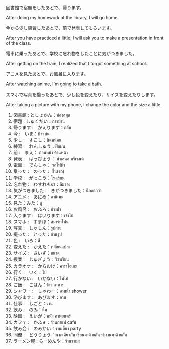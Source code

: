 図書館で宿題をしたあとで、帰ります。

After doing my homework at the library, I will go home.

今から少し練習したあとで、前で発表してもらいます。

After you have practiced a little, I will ask you to make a presentation in front of the class.

電車に乗ったあとで、学校に忘れ物をしたことに気がつきました。

After getting on the train, I realized that I forgot something at school.

アニメを見たあとで、お風呂に入ります。

After watching anime, I'm going to take a bath.

スマホで写真を撮ったあとで、少し色を変えたり、サイズを変えたりします。

After taking a picture with my phone, I change the color and the size a little.



1. 図書館 : としょかん：ห้องสมุด
2. 宿題 : しゅくだい：การบ้าน
3. 帰ります :　かえります：กลับ
4. 今 :　いま：ปัจจุบัน
5. 少し :　すこし：นิดหน่อย
6. 練習 :　れんしゅう：ฝึกฝน
7. 前 :　まえ： ก่อนหน้า ด้านหน้า
8. 発表 :　はっぴょう： นำเสนอ พรีเซนต์
9. 電車 :　でんしゃ： รถไฟฟ้า
10. 乗った :　のった： ขึ้น(รถ)
11. 学校 :　がっこう：โรงเรียน
12. 忘れ物 :　わすれもの：ลืมของ
13. 気がつきました :　きがつきました：นึกออกว่า
14. アニメ :　あにめ：อานิเมะ
15. 見た：みた：ดู
16. お風呂 :　おふろ：อ่างน้ำ
17. 入ります :　はいります：เข้าไป
18. スマホ :　すまほ：สมาร์ทโฟน
19. 写真 :　しゃしん：รูปถ่าย
20. 撮った :　とった：ถ่านรูป
22. 色 :　いろ：สี
23. 変えた :　かえた：เปลี่ยนแปลง
24. サイズ :　さいず：ขนาด
25. 授業 :　じゅぎょう：วิชาเรียน
26. カラオケ :　からおけ：คาราโอเกะ
27. 行く :　いく：ไป
27. 行かない :　いかない：ไม่ไป
28. ご飯 :　ごはん：ข้าว อาหาร
29. シャワー :　しゃわー：อาบน้ำ shower
30. 浴びます :　あびます：อาบ
31. 仕事 :　しごと：งาน
32. 飲み :　のみ：ดื่ม
33. 映画 :　えいが：หนัง ภาพยนตร์
34. カフェ :　かふぇ：ร้านกาแฟ cafe
35. 飲み会 :　のみかい：งานเลี้ยง party
36. 同僚 :　どうりょう：พวกเดียวกัน เรียนมาด้วยกัน ทำงานมาด้วยกัน
37. ラーメン屋 : らーめんや：ร้านราเมง
